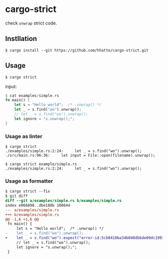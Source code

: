# cargo-strict

check `unwrap` strict code.

## Instllation

```
$ cargo install --git https://github.com/hhatto/cargo-strict.git
```

## Usage

```
$ cargo strict
```

input:
```rust
$ cat examples/simple.rs
fn main() {
    let s = "Hello world";  /* .unwrap() */
    let _ = s.find("wo").unwrap();
    // let _ = s.find("wo").unwrap();
    let ignore = "s.unwrap();";
}
```

### Usage as linter
```
$ cargo strict
./examples/simple.rs:2:24:     let _ = s.find("wo").unwrap();
./src/main.rs:96:36:     let input = File::open(filename).unwrap();
```

```
$ cargo strict example/simple.rs
./examples/simple.rs:2:24:     let _ = s.find("wo").unwrap();
```

### Usage as formatter
```diff
$ cargo strict --fix
$ git diff
diff --git a/examples/simple.rs b/examples/simple.rs
index e066898..dbe188b 100644
--- a/examples/simple.rs
+++ b/examples/simple.rs
@@ -1,6 +1,6 @@
 fn main() {
     let s = "Hello world";  /* .unwrap() */
-    let _ = s.find("wo").unwrap();
+    let _ = s.find("wo").expect("error-id:5cb0410ba34b040dbbde09dc1991685d");
     // let _ = s.find("wo").unwrap();
     let ignore = "s.unwrap();";
 }
```
